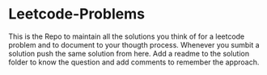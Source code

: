 # Leetcode-Problems

This is the Repo to maintain all the solutions you think of for a leetcode problem and to document to your thougth process. Whenever you sumbit a solution push the same solution from here. 
Add a readme to the solution folder to know the question and add comments to remember the approach.
